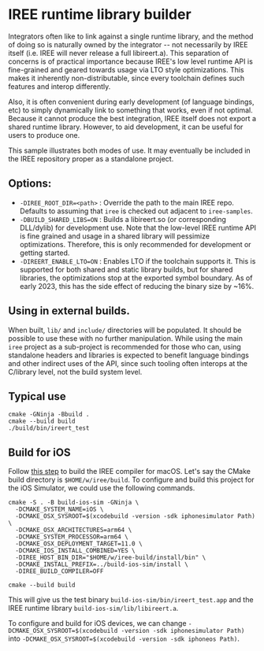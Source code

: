 # IREE runtime library builder

Integrators often like to link against a single runtime library, and the
method of doing so is naturally owned by the integrator -- not necessarily
by IREE itself (i.e. IREE will never release a full libireert.a). This
separation of concerns is of practical importance because IREE's low level
runtime API is fine-grained and geared towards usage via LTO style
optimizations. This makes it inherently non-distributable, since every
toolchain defines such features and interop differently.

Also, it is often convenient during early development (of language bindings,
etc) to simply dynamically link to something that works, even if not optimal.
Because it cannot produce the best integration, IREE itself does not export
a shared runtime library. However, to aid development, it can be useful
for users to produce one.

This sample illustrates both modes of use. It may eventually be included in
the IREE repository proper as a standalone project.

## Options:

* `-DIREE_ROOT_DIR=<path>` : Override the path to the main IREE repo. Defaults
  to assuming that `iree` is checked out adjacent to `iree-samples`.
* `-DBUILD_SHARED_LIBS=ON` : Builds a libireert.so (or corresponding DLL/dylib)
  for development use. Note that the low-level IREE runtime API is fine grained
  and usage in a shared library will pessimize optimizations. Therefore, this
  is only recommended for development or getting started.
* `-DIREERT_ENABLE_LTO=ON` : Enables LTO if the toolchain supports it. This is
  supported for both shared and static library builds, but for shared libraries,
  the optimizations stop at the exported symbol boundary. As of early 2023,
  this has the side effect of reducing the binary size by ~16%.

## Using in external builds.

When built, `lib/` and `include/` directories will be populated. It should
be possible to use these with no further manipulation. While using the main
`iree` project as a sub-project is recommended for those who can, using
standalone headers and libraries is expected to benefit language bindings and
other indirect uses of the API, since such tooling often interops at the
C/library level, not the build system level.

## Typical use

```
cmake -GNinja -Bbuild .
cmake --build build
./build/bin/ireert_test
```

## Build for iOS

Follow [this step](https://iree-org.github.io/iree/building-from-source/ios/#build-the-iree-compiler-for-the-host) to build the IREE compiler for macOS.
Let's say the CMake build directory is `$HOME/w/iree/build`. To configure and build this project for the iOS Simulator, we could use the following commands.

```
cmake -S . -B build-ios-sim -GNinja \
  -DCMAKE_SYSTEM_NAME=iOS \
  -DCMAKE_OSX_SYSROOT=$(xcodebuild -version -sdk iphonesimulator Path) \
  -DCMAKE_OSX_ARCHITECTURES=arm64 \
  -DCMAKE_SYSTEM_PROCESSOR=arm64 \
  -DCMAKE_OSX_DEPLOYMENT_TARGET=11.0 \
  -DCMAKE_IOS_INSTALL_COMBINED=YES \
  -DIREE_HOST_BIN_DIR="$HOME/w/iree-build/install/bin" \
  -DCMAKE_INSTALL_PREFIX=../build-ios-sim/install \
  -DIREE_BUILD_COMPILER=OFF
  
cmake --build build
```

This will give us the test binary `build-ios-sim/bin/ireert_test.app` and the IREE runtime library `build-ios-sim/lib/libireert.a`.

To configure and build for iOS devices, we can change `-DCMAKE_OSX_SYSROOT=$(xcodebuild -version -sdk iphonesimulator Path)` into `-DCMAKE_OSX_SYSROOT=$(xcodebuild -version -sdk iphoneos Path)`.
